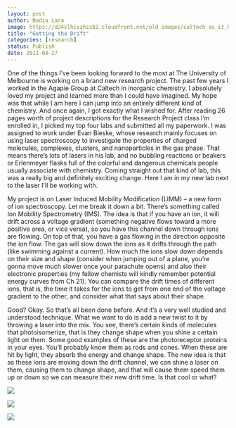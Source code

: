 ```yaml
---
layout: post
author: Nadia Lara
image: https://d24slhcvzhzz82.cloudfront.net/old_images/caltech_as_it_happens/6a0105349b8251970b014e8af0407f970d.jpg
title: "Getting the Drift"
categories: [research]
status: Publish
date: 2011-08-27
---
```



One of the things I’ve been looking forward to the most at The University of Melbourne is working on a brand new research project. The past few years I worked in the Agapie Group at Caltech in inorganic chemistry. I absolutely loved my project and learned more than I could have imagined. My hope was that while I am here I can jump into an entirely different kind of chemistry. And once again, I got exactly what I wished for. After reading 26 pages worth of project descriptions for the Research Project class I’m enrolled in, I picked my top four labs and submitted all my paperwork. I was assigned to work under Evan Bieske, whose research mainly focuses on using laser spectroscopy to investigate the properties of charged molecules, complexes, clusters, and nanoparticles in the gas phase. That means there’s lots of lasers in his lab, and no bubbling reactions or beakers or Erlenmeyer flasks full of the colorful and dangerous chemicals people usually associate with chemistry. Coming straight out that kind of lab, this was a really big and definitely exciting change. Here I am in my new lab next to the laser I'll be working with.

My project is on Laser Induced Mobility Modification (LIMM) – a new form of ion spectroscopy. Let me break it down a bit. There’s something called Ion Mobility Spectrometry (IMS). The idea is that if you have an ion, it will drift across a voltage gradient (something negative flows toward a more positive area, or vice versa), so you have this channel down through ions are flowing. On top of that, you have a gas flowing in the direction opposite the ion flow. The gas will slow down the ions as it drifts through the path (like swimming against a current). How much the ions slow down depends on their size and shape (consider when jumping out of a plane, you’re gonna move much slower once your parachute opens) and also their electronic properties (my fellow chemists will kindly remember potential energy curves from Ch 21). You can compare the drift times of different ions, that is, the time it takes for the ions to get from one end of the voltage gradient to the other, and consider what that says about their shape.

Good? Okay. So that’s all been done before. And it’s a very well studied and understood technique. What we want to do is add a new twist to it by throwing a laser into the mix. You see, there’s certain kinds of molecules that photoisomerize, that is they change shape when you shine a certain light on them. Some good examples of these are the photoreceptor proteins in your eyes. You’ll probably know them as rods and cones. When these are hit by light, they absorb the energy and change shape. The new idea is that as these ions are moving down the drift channel, we can shine a laser on them, causing them to change shape, and that will cause them speed them up or down so we can measure their new drift time. Is that cool or what?

![](https://d24slhcvzhzz82.cloudfront.net/old_images/caltech_as_it_happens/6a0105349b8251970b014e8af04260970d.png)


![](https://d24slhcvzhzz82.cloudfront.net/old_images/caltech_as_it_happens/6a0105349b8251970b014e8af0439f970d.jpg)


![](https://d24slhcvzhzz82.cloudfront.net/old_images/caltech_as_it_happens/6a0105349b8251970b014e8af0439f970d.jpg)
